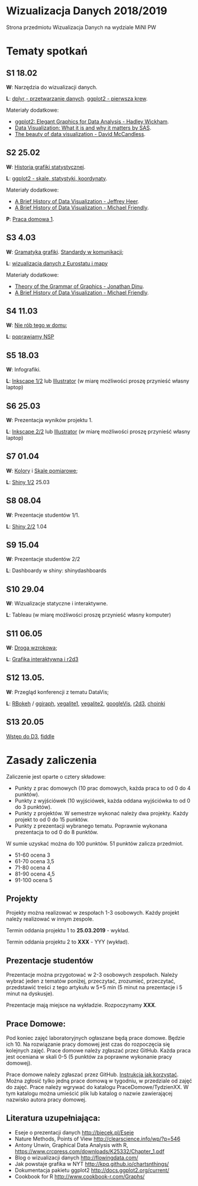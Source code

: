 # Wizualizacja Danych 2018/2019
Strona przedmiotu Wizualizacja Danych na wydziale MiNI PW

# Tematy spotkań

## S1 18.02

**W**: Narzędzia do wizualizacji danych.

**L**: [dplyr - przetwarzanie danych](). [ggplot2 - pierwsza krew](https://pbiecek.gitbooks.io/przewodnik/content/Wizualizacja/jak_tworzyc_wykresy_ggplot2.html). 

Materiały dodatkowe:

 - [ggplot2: Elegant Graphics for Data Analysis - Hadley Wickham](https://www.dropbox.com/s/0lap7tr7zoryyjk/ggplot2-book.pdf?dl=0).
 - [Data Visualization: What it is and why it matters by SAS](https://www.sas.com/en_us/insights/big-data/data-visualization.html).
 - [The beauty of data visualization - David McCandless](https://www.youtube.com/watch?v=5Zg-C8AAIGg).

## S2 25.02

**W**: [Historia grafiki statystycznej](http://biecek.pl/Eseje/indexHistoria.html). 

**L**: [ggplot2 - skale, statystyki, koordynaty](https://pbiecek.gitbooks.io/przewodnik/content/Wizualizacja/jak_tworzyc_wykresy_ggplot2.html).

Materiały dodatkowe:

 - [A Brief History of Data Visualization - Jeffrey Heer](https://www.youtube.com/watch?v=N00g9Q9stBo).
 - [A Brief History of Data Visualization - Michael Friendly](http://datavis.ca/papers/hbook.pdf).

**P**: [Praca domowa 1](https://github.com/michbur/WizualizacjaDanych2018/tree/master/PraceDomowe/PD1).

## S3 4.03

**W**: [Gramatyka grafiki](http://biecek.pl/Eseje/indexGramatyka.html). [Standardy w komunikacji](http://www.ibcs-a.org/);

**L**: [wizualizacja danych z Eurostatu i mapy](https://journal.r-project.org/archive/2017/RJ-2017-019/index.html)

Materiały dodatkowe:

 - [Theory of the Grammar of Graphics - Jonathan Dinu](https://www.youtube.com/watch?v=CxSyXXU60W0).
 - [A Brief History of Data Visualization - Michael Friendly](http://datavis.ca/papers/hbook.pdf).

## S4 11.03

**W**: [Nie rób tego w domu](http://biecek.pl/Eseje/indexPomylka.html); 

**L**: [poprawiamy NSP](http://stat.gov.pl/spisy-powszechne/nsp-2011/nsp-2011-wyniki/)

## S5 18.03

**W**: Infografiki.

**L**: [Inkscape 1/2](https://inkscape.org/) lub [Illustrator](https://www.adobe.com/pl/products/illustrator/free-trial-download.html) (w miarę możliwości proszę przynieść własny laptop)

## S6 25.03

**W**: Prezentacja wyników projektu 1.

**L**: [Inkscape 2/2](https://inkscape.org/) lub [Illustrator](https://www.adobe.com/pl/products/illustrator/free-trial-download.html) (w miarę możliwości proszę przynieść własny laptop)

## S7 01.04

**W**: [Kolory](http://biecek.pl/Eseje/indexKolory.html) i [Skale pomiarowe](http://biecek.pl/Eseje/indexKuchnia.html); 

**L**: [Shiny 1/2](http://pbiecek.github.io/Przewodnik/Programowanie/jak_tworzyc_aplikajce.html) 25.03

## S8 08.04

**W**: Prezentacje studentów 1/1.

**L**: [Shiny 2/2](http://pbiecek.github.io/Przewodnik/Programowanie/jak_tworzyc_aplikajce.html) 1.04

## S9 15.04

**W**: Prezentacje studentów 2/2

**L**: Dashboardy w shiny: shinydashboards

## S10 29.04

**W**: Wizualizacje statyczne i interaktywne. 

**L**: Tableau (w miarę możliwości proszę przynieść własny komputer) 

## S11 06.05

**W**: [Droga wzrokowa](http://biecek.pl/Eseje/indexObraz.html);

**L**: [Grafika interaktywna i r2d3](http://pbiecek.github.io/Przewodnik/Wizualizacja/jak_tworzyc_interaktywne_wykresy.html) 

## S12 13.05.

**W**: Przegląd konferencji z tematu DataVis; 

**L**: [RBokeh](http://hafen.github.io/rbokeh/#preview) / [ggiraph](https://github.com/davidgohel/ggiraph), [vegalite1](https://github.com/hrbrmstr/vegalite), [vegalite2](https://idl.cs.washington.edu/files/2017-VegaLite-InfoVis.pdf), [googleVis](http://www.magesblog.com/2016/09/googlevis-061-on-cran.html), [r2d3](https://github.com/rstudio/r2d3), [choinki](http://smarterpoland.pl/index.php/2017/12/christmas-trees/) 

## S13 20.05

[Wstęp do D3](http://vadim.ogievetsky.com/IntroD3/#1), [fiddle](https://jsfiddle.net/) 


# Zasady zaliczenia

Zaliczenie jest oparte o cztery składowe:

* Punkty z prac domowych (10 prac domowych, każda praca to od 0 do 4 punktów). 
* Punkty z wyjściówek (10 wyjściówek, każda oddana wyjściówka to od 0 do 3 punktów). 
* Punkty z projektów. W semestrze wykonać należy dwa projekty. Każdy projekt to od 0 do 15 punktów. 
* Punkty z prezentacji wybranego tematu. Poprawnie wykonana prezentacja to od 0 do 8 punktów.

W sumie uzyskać można do 100 punktów. 51 punktów zalicza przedmiot.

* 51-60 ocena 3
* 61-70 ocena 3,5
* 71-80 ocena 4
* 81-90 ocena 4,5
* 91-100 ocena 5

## Projekty

Projekty można realizować w zespołach 1-3 osobowych. 
Każdy projekt należy realizować w innym zespole. 

Termin oddania projektu 1 to **25.03.2019** - wykład.

Termin oddania projektu 2 to **XXX** - YYY (wykład).

## Prezentacje studentów

Prezentacje można przygotować w 2-3 osobowych zespołach. Należy wybrać jeden z tematów poniżej, przeczytać, zrozumieć, przeczytać, przedstawić treści z tego artykułu w 5+5 min (5 minut na prezentacje i 5 minut na dyskusje).

Prezentacje mają miejsce na wykładzie. Rozpoczynamy **XXX**.

## Prace Domowe:

Pod koniec zajęć laboratoryjnych ogłaszane będą prace domowe. Będzie ich 10. Na rozwiązanie pracy domowej jest czas do rozpoczęcia się kolejnych zajęć. Prace domowe należy zgłaszać przez GitHub. Każda praca jest oceniana w skali 0-5 (5 punktów za poprawne wykonanie pracy domowej).

Prace domowe należy zgłaszać przez GitHub. [Instrukcja jak korzystać](http://pbiecek.github.io/Przewodnik/Programowanie/jak_korzystac_z_serwisu_github_i_waffle.html). Można zgłosić tylko jedną prace domową w tygodniu, w przedziale od zajęć do zajęć. Prace należy wgrywać do katalogu PraceDomowe/TydzienXX. W tym katalogu można umieścić plik lub katalog o nazwie zawierającej nazwisko autora pracy domowej.


Literatura uzupełniająca:
-------------------------
* Eseje o prezentacji danych http://biecek.pl/Eseje
* Nature Methods, Points of View http://clearscience.info/wp/?p=546
* Antony Unwin, Graphical Data Analysis with R, https://www.crcpress.com/downloads/K25332/Chapter_1.pdf
* Blog o wizualizacji danych http://flowingdata.com/
* Jak powstaje grafika w NYT http://kpq.github.io/chartsnthings/
* Dokumentacja pakietu ggplot2 http://docs.ggplot2.org/current/
* Cookbook for R http://www.cookbook-r.com/Graphs/

